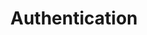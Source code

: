 ---
title: "Authentication"
linkTitle: "Authentication"
description: "Data types used for authentication when working with Gmail blocks."
weight: 1
---